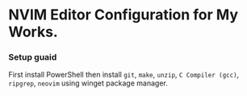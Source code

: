 # NVIM Editor Configuration for My Works.

### Setup guaid

First install PowerShell then install `git`, `make`, `unzip`, `C Compiler (gcc)`, `ripgrep`, `neovim` using winget package manager.
